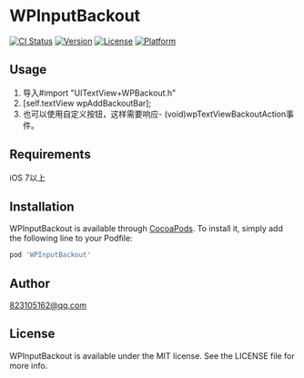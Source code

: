 # WPInputBackout

[![CI Status](https://img.shields.io/travis/823105162@qq.com/WPInputBackout.svg?style=flat)](https://travis-ci.org/823105162@qq.com/WPInputBackout)
[![Version](https://img.shields.io/cocoapods/v/WPInputBackout.svg?style=flat)](https://cocoapods.org/pods/WPInputBackout)
[![License](https://img.shields.io/cocoapods/l/WPInputBackout.svg?style=flat)](https://cocoapods.org/pods/WPInputBackout)
[![Platform](https://img.shields.io/cocoapods/p/WPInputBackout.svg?style=flat)](https://cocoapods.org/pods/WPInputBackout)

## Usage
1. 导入#import "UITextView+WPBackout.h"
2. [self.textView wpAddBackoutBar];
3. 也可以使用自定义按钮，这样需要响应- (void)wpTextViewBackoutAction事件。

## Requirements
iOS 7以上

## Installation

WPInputBackout is available through [CocoaPods](https://cocoapods.org). To install
it, simply add the following line to your Podfile:

```ruby
pod 'WPInputBackout'
```

## Author

823105162@qq.com

## License

WPInputBackout is available under the MIT license. See the LICENSE file for more info.
